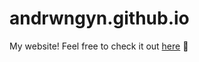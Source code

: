 # andrwngyn.github.io

My website! Feel free to check it out [here](https://andrwngyn.github.io/) 👋
